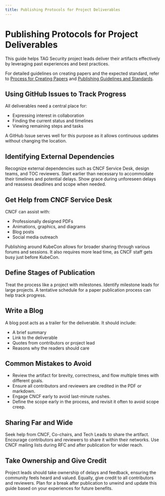 ```yaml
---
title: Publishing Protocols for Project Deliverables
---
```


# Publishing Protocols for Project Deliverables

This guide helps TAG Security project leads deliver their artifacts effectively
by leveraging past experiences and best practices.

For detailed guidelines on creating papers and the expected standard, refer to
[Process for Creating Papers](paper-process.md) and
[Publishing Guidelines and Standards](authoring-guidelines.md).

## Using GitHub Issues to Track Progress

All deliverables need a central place for:

- Expressing interest in collaboration
- Finding the current status and timelines
- Viewing remaining steps and tasks

A GitHub Issue serves well for this purpose as it allows continuous updates
without changing the location.

## Identifying External Dependencies

Recognize external dependencies such as CNCF Service Desk, design teams, and TOC
reviewers. Start earlier than necessary to accommodate their timelines and
potential delays. Show grace during unforeseen delays and reassess deadlines and
scope when needed.

## Get Help from CNCF Service Desk

CNCF can assist with:

- Professionally designed PDFs
- Animations, graphics, and diagrams
- Blog posts
- Social media outreach

Publishing around KubeCon allows for broader sharing through various forums and
sessions. It also requires more lead time, as CNCF staff gets busy just before
KubeCon.

## Define Stages of Publication

Treat the process like a project with milestones. Identify milestone leads for
large projects. A tentative schedule for a paper publication process can help
track progress.

## Write a Blog

A blog post acts as a trailer for the deliverable. It should include:

- A brief summary
- Link to the deliverable
- Quotes from contributors or project lead
- Reasons why the readers should care

## Common Mistakes to Avoid

- Review the artifact for brevity, correctness, and flow multiple times with
  different goals.
- Ensure all contributors and reviewers are credited in the PDF or markdown.
- Engage CNCF early to avoid last-minute rushes.
- Define the scope early in the process, and revisit it often to avoid scope
  creep.

## Sharing Far and Wide

Seek help from CNCF, Co-chairs, and Tech Leads to share the artifact. Encourage
contributors and reviewers to share it within their networks. Use CNCF mailing
lists during RFC and after publication for wider reach.

## Take Ownership and Give Credit

Project leads should take ownership of delays and feedback, ensuring the
community feels heard and valued. Equally, give credit to all contributors and
reviewers. Plan for a break after publication to unwind and update this guide
based on your experiences for future benefits.
